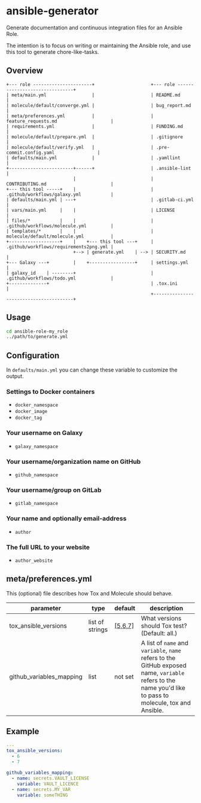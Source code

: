 # ansible-generator

Generate documentation and continuous integration files for an Ansible Role.

The intention is to focus on writing or maintaining the Ansible role, and use this tool to generate chore-like-tasks.

## Overview

```text
+--- role ----------------------+                     +--- role -------------------------------+
| meta/main.yml                 |                     | README.md                              |
| molecule/default/converge.yml |                     | bug_report.md                          |
| meta/preferences.yml          |                     | feature_requests.md                    |
| requirements.yml              |                     | FUNDING.md                             |
| molecule/default/prepare.yml  |                     | .gitignore                             |
| molecule/default/verify.yml   |                     | .pre-commit.config.yaml                |
| defaults/main.yml             |                     | .yamllint                              |
+------------------------+------+                     | .ansible-lint                          |
                         |                            | CONTRIBUTING.md                        |
+--- this tool -----+    |                            | .github/workflows/galaxy.yml           |
| defaults/main.yml | ---+                            | .gitlab-ci.yml                         |
| vars/main.yml     |    |                            | LICENSE                                |
| files/*           |    |                            | .github/workflows/molecule.yml         |
| templates/*       |    |                            | molecule/default/molecule.yml          |
+-------------------+    |    +--- this tool ---+     | .github/workflows/requirements2png.yml |
                         +--> | generate.yml    | --> | SECURITY.md                            |
+--- Galaxy ---+         |    +-----------------+     | settings.yml                           |
| galaxy_id    | --------+                            | .github/workflows/todo.yml             |
+--------------+                                      | .tox.ini                               |
                                                      +----------------------------------------+
```

## Usage

```bash
cd ansible-role-my_role
../path/to/generate.yml
```

## Configuration

In `defaults/main.yml` you can change these variable to customize the output.

### Settings to Docker containers

- `docker_namespace`
- `docker_image`
- `docker_tag`

### Your username on Galaxy

- `galaxy_namespace`

### Your username/organization name on GitHub

- `github_namespace`

### Your username/group on GitLab

- `gitlab_namespace`

### Your name and optionally email-address

- `author`

### The full URL to your website

- `author_website`

## meta/preferences.yml

This (optional) file describes how Tox and Molecule should behave.

|parameter               |type           |default|description                                                                                                                                              |
|------------------------|---------------|-------|---------------------------------------------------------------------------------------------------------------------------------------------------------|
|tox_ansible_versions    |list of strings|[[5,6,7]](https://github.com/buluma/ansible-generator/blob/master/templates/tox.ini.j2#L7)|What versions should Tox test? (Default: all.)                                                                                                           |
|github_variables_mapping|list           |not set|A list of `name` and `variable`, `name` refers to the GitHub exposed name, `variable` refers to the name you'd like to pass to molecule, tox and Ansible.|

## Example

```yaml
---
tox_ansible_versions:
  - 6
  - 7

github_variables_mapping:
  - name: secrets.VAULT_LICENSE
    variable: VAULT_LICENCE
  - name: secrets.MY_VAR
    variable: someTHING
```
